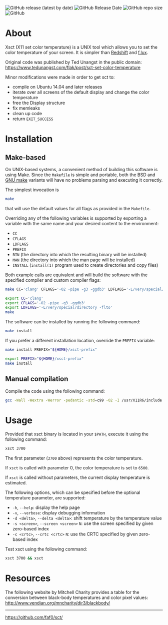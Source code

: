![GitHub release (latest by date)](https://img.shields.io/github/v/release/faf0/sct)
![GitHub Release Date](https://img.shields.io/github/release-date/faf0/sct)
![GitHub repo size](https://img.shields.io/github/repo-size/faf0/sct)
![GitHub](https://img.shields.io/github/license/faf0/sct)  

# About

Xsct (X11 set color temperature) is a UNIX tool which allows you to set the color
temperature of your screen. It is simpler than [Redshift](https://github.com/jonls/redshift) and [f.lux](https://justgetflux.com/).

Original code was published by Ted Unangst in the public domain:
https://www.tedunangst.com/flak/post/sct-set-color-temperature

Minor modifications were made in order to get sct to:
- compile on Ubuntu 14.04 and later releases
- iterate over all screens of the default display and change the color
  temperature
- free the Display structure
- fix memleaks
- clean up code
- return `EXIT_SUCCESS`

# Installation

## Make-based

On UNIX-based systems, a convenient method of building this software is using Make.
Since the `Makefile` is simple and portable, both the BSD and [GNU make](https://www.gnu.org/software/make/) variants will have no problems parsing and executing it correctly.

The simplest invocation is
~~~sh
make
~~~
that will use the default values for all flags as provided in the `Makefile`.

Overriding any of the following variables is supported by exporting a variable with the same name and your desired content to the environment:
* `CC`
* `CFLAGS`
* `LDFLAGS`
* `PREFIX`
* `BIN` (the directory into which the resulting binary will be installed)
* `MAN` (the directory into which the man page will be installed)
* `INSTALL` (`install(1)` program used to create directories and copy files)

Both example calls are equivalent and will build the software with the specified compiler and custom compiler flags:
~~~sh
make CC='clang' CFLAGS='-O2 -pipe -g3 -ggdb3' LDFLAGS='-L/very/special/directory -flto'
~~~

~~~sh
export CC='clang'
export CFLAGS='-O2 -pipe -g3 -ggdb3'
export LDFLAGS='-L/very/special/directory -flto'
make
~~~

The software can be installed by running the following command:
~~~sh
make install
~~~

If you prefer a different installation location, override the `PREFIX` variable:
~~~sh
make install PREFIX="${HOME}/xsct-prefix"
~~~

~~~sh
export PREFIX="${HOME}/xsct-prefix"
make install
~~~

## Manual compilation

Compile the code using the following command:
~~~sh
gcc -Wall -Wextra -Werror -pedantic -std=c99 -O2 -I /usr/X11R6/include xsct.c -o xsct -L /usr/X11R6/lib -lX11 -lXrandr -lm -s
~~~

# Usage

Provided that xsct binary is located in your `$PATH`, execute it using the following command:
~~~sh
xsct 3700
~~~

The first parameter (`3700` above) represents the color temperature.  

If `xsct` is called with parameter 0, the color temperature is set to `6500`.  

If `xsct` is called without parameters, the current display temperature is estimated.

The following options, which can be specified before the optional temperature parameter, are supported:
- `-h`, `--help`: display the help page
- `-v`, `--verbose`: display debugging information
- `-d <delta>`, `--delta <delta>`: shift temperature by the temperature value
- `-s <screen>`, `--screen <screen>` `N`: use the screen specified by given zero-based index
- `-c <crtc>`, `--crtc <crtc>` `N`: use the CRTC specified by given zero-based index

Test xsct using the following command:
~~~sh
xsct 3700 && xsct
~~~

# Resources

The following website by Mitchell Charity provides a table for the conversion between black-body temperatures and color pixel values:
http://www.vendian.org/mncharity/dir3/blackbody/

---

https://github.com/faf0/sct/
